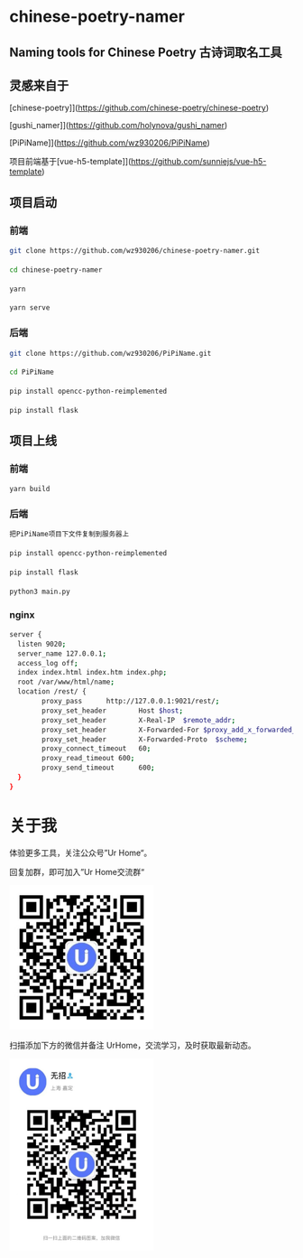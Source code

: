 <!--
 * @Author: your name
 * @Date: 2021-09-28 16:40:38
 * @LastEditTime: 2021-10-13 16:41:25
 * @LastEditors: Please set LastEditors
 * @Description: In User Settings Edit
 * @FilePath: \chinese-poetry-namer\README.md
-->
# chinese-poetry-namer

## Naming tools for Chinese Poetry 古诗词取名工具

## 灵感来自于

[chinese-poetry]](https://github.com/chinese-poetry/chinese-poetry)

[gushi_namer]](https://github.com/holynova/gushi_namer)

[PiPiName]](https://github.com/wz930206/PiPiName)

项目前端基于[vue-h5-template]](https://github.com/sunniejs/vue-h5-template)

## 项目启动

### 前端

```bash
git clone https://github.com/wz930206/chinese-poetry-namer.git

cd chinese-poetry-namer

yarn

yarn serve
```
### 后端

```bash
git clone https://github.com/wz930206/PiPiName.git

cd PiPiName

pip install opencc-python-reimplemented

pip install flask
```
## 项目上线

### 前端

```bash
yarn build
```

### 后端

```bash
把PiPiName项目下文件复制到服务器上

pip install opencc-python-reimplemented

pip install flask

python3 main.py 
```

### nginx

```bash
server {
  listen 9020;
  server_name 127.0.0.1;
  access_log off;
  index index.html index.htm index.php;
  root /var/www/html/name;
  location /rest/ {
        proxy_pass      http://127.0.0.1:9021/rest/;
        proxy_set_header        Host $host;
        proxy_set_header        X-Real-IP  $remote_addr;
        proxy_set_header        X-Forwarded-For $proxy_add_x_forwarded_for;
        proxy_set_header        X-Forwarded-Proto  $scheme;
        proxy_connect_timeout   60;
        proxy_read_timeout 600;
        proxy_send_timeout      600;
  }
}
```

# 关于我

体验更多工具，关注公众号”Ur Home“。

回复加群，即可加入”Ur Home交流群“

 <p>
  <img src="./static/gzh_code.jpg" width="256" style="display:inline;">
</p>

扫描添加下方的微信并备注 UrHome，交流学习，及时获取最新动态。

<p>
  <img src="./static/wx_code.jpg" width="256" style="display:inline;">
</p>
